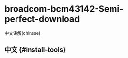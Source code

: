 # broadcom-bcm43142-Semi-perfect-download
<p id="install-tools">中文讲解(chinese)</p>


## 中文 {#install-tools}
